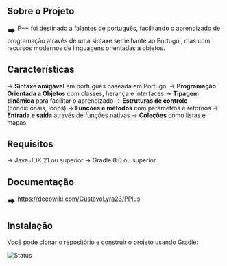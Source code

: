 ## Sobre o Projeto

<img src="./asset/arrow.png" alt="P++ Programming Language Logo" width="20" align="middle"> P++ foi destinado a falantes de português, facilitando o aprendizado de programação através de uma sintaxe semelhante ao
Portugol, mas com recursos modernos de linguagens orientadas a objetos.

## Características

-> **Sintaxe amigável** em português baseada em Portugol
-> **Programação Orientada a Objetos** com classes, herança e interfaces
-> **Tipagem dinâmica** para facilitar o aprendizado
-> **Estruturas de controle** (condicionais, loops)
-> **Funções e métodos** com parâmetros e retornos
-> **Entrada e saída** através de funções nativas
-> **Coleções** como listas e mapas

## Requisitos

-> Java JDK 21 ou superior
-> Gradle 8.0 ou superior

## Documentação

<img src="./asset/arrow.png" alt="P++ Programming Language Logo" width="20" align="middle">  https://deepwiki.com/GustavoLyra23/PPlus

## Instalação

Você pode clonar o repositório e construir o projeto usando Gradle:

<img src="https://img.shields.io/badge/status-development-green.svg" alt="Status" />
